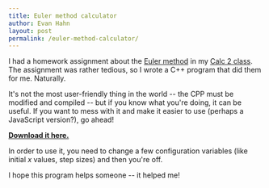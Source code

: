 ```yaml
---
title: Euler method calculator
author: Evan Hahn
layout: post
permalink: /euler-method-calculator/
---
```

I had a homework assignment about the [Euler method](http://en.wikipedia.org/wiki/Euler_method) in my [Calc 2 class](http://www.math.lsa.umich.edu/courses/116/). The assignment was rather tedious, so I wrote a C++ program that did them for me. Naturally.

It's not the most user-friendly thing in the world -- the CPP must be modified and compiled -- but if you know what you're doing, it can be useful. If you want to mess with it and make it easier to use (perhaps a JavaScript version?), go ahead!

**[Download it here.](http://evanhahn.com/wp-content/uploads/2011/02/euler_method_calulator.cpp)**

In order to use it, you need to change a few configuration variables (like initial *x* values, step sizes) and then you're off.

I hope this program helps someone -- it helped me!
